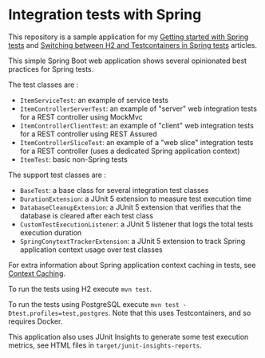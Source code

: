 # Integration tests with Spring

This repository is a sample application for my
[Getting started with Spring tests](https://www.adeliosys.fr/articles/spring-tests/) and
[Switching between H2 and Testcontainers in Spring tests](https://www.adeliosys.fr/articles/spring-tests-database/)
articles.

This simple Spring Boot web application shows several opinionated best practices for Spring tests.

The test classes are :

- `ItemServiceTest`: an example of service tests
- `ItemControllerServerTest`: an example of "server" web integration tests for a REST controller using MockMvc
- `ItemControllerClientTest`: an example of "client" web integration tests for a REST controller using REST Assured
- `ItemControllerSliceTest`: an example of a "web slice" integration tests for a REST controller (uses a dedicated Spring application context)
- `ItemTest`: basic non-Spring tests

The support test classes are :

- `BaseTest`: a base class for several integration test classes
- `DurationExtension`: a JUnit 5 extension to measure test execution time
- `DatabaseCleanupExtension`: a JUnit 5 extension that verifies that the database is cleared after each test class
- `CustomTestExecutionListener`: a JUnit 5 listener that logs the total tests execution duration
- `SpringConytextTrackerExtension`: a JUnit 5 extension to track Spring application context usage over test classes

For extra information about Spring application context caching in tests, see [Context Caching](https://docs.spring.io/spring-framework/reference/testing/testcontext-framework/ctx-management/caching.html).

To run the tests using H2 execute `mvn test`.

To run the tests using PostgreSQL execute `mvn test -Dtest.profiles=test,postgres`.
Note that this uses Testcontainers, and so requires Docker.

This application also uses JUnit Insights to generate some test execution metrics, see HTML files in
`target/junit-insights-reports`.
